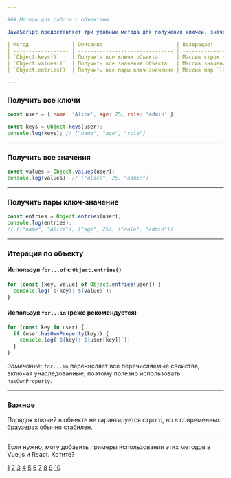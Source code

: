 ```yaml
---

### Методы для работы с объектами

JavaScript предоставляет три удобных метода для получения ключей, значений и пар ключ-значение объекта:

| Метод              | Описание                        | Возвращает                       |
| ------------------ | ------------------------------- | -------------------------------- |
| `Object.keys()`    | Получить все ключи объекта      | Массив строк (`string[]`)        |
| `Object.values()`  | Получить все значения объекта   | Массив значений (`any[]`)        |
| `Object.entries()` | Получить все пары ключ-значение | Массив пар `[[key, value], ...]` |

---
```


### Получить все ключи

```js
const user = { name: 'Alice', age: 25, role: 'admin' };

const keys = Object.keys(user);
console.log(keys); // ["name", "age", "role"]
```

---

### Получить все значения

```js
const values = Object.values(user);
console.log(values); // ["Alice", 25, "admin"]
```

---

### Получить пары ключ-значение

```js
const entries = Object.entries(user);
console.log(entries);
// [["name", "Alice"], ["age", 25], ["role", "admin"]]
```

---

### Итерация по объекту

#### Используя `for...of` с `Object.entries()`

```js
for (const [key, value] of Object.entries(user)) {
  console.log(`${key}: ${value}`);
}
```

#### Используя `for...in` (реже рекомендуется)

```js
for (const key in user) {
  if (user.hasOwnProperty(key)) {
    console.log(`${key}: ${user[key]}`);
  }
}
```

_Замечание:_ `for...in` перечисляет все перечисляемые свойства, включая унаследованные, поэтому полезно использовать `hasOwnProperty`.

---

### Важное

Порядок ключей в объекте не гарантируется строго, но в современных браузерах обычно стабилен.

---

Если нужно, могу добавить примеры использования этих методов в Vue.js и React. Хотите?

[1](https://learn.javascript.ru/keys-values-entries)
[2](https://developer.mozilla.org/ru/docs/Web/JavaScript/Reference/Global_Objects/Object/entries)
[3](https://learnjs.ru/lessons/object-entries-keys-values/)
[4](https://www.nodul.ru/blog/kak-perebrat-svoystva-obekta-v-javascript)
[5](https://ru.w3docs.com/uchebnik-javascript/object-keys-values-entries.html)
[6](https://www.digitalocean.com/community/tutorials/how-to-use-object-methods-in-javascript-ru)
[7](https://arenda-server.cloud/blog/objasnenie-metodov-object-entries-i-object-values-v-javascript/)
[8](https://developer.mozilla.org/ru/docs/Web/JavaScript/Reference/Global_Objects/Object/values)
[9](https://www.youtube.com/watch?v=Ha2geO5Qw_Q)
[10](https://easyadvice.ru/questions/frontend/object_methods_with_arrays/)
